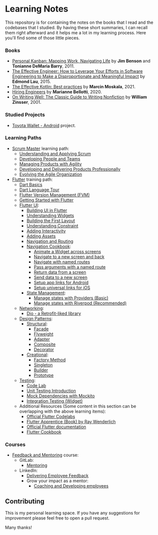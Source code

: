# Learning Notes

This repository is for containing the notes on the books that I read and the codebases that I studied. By having these short summaries, I can recall them right afterward and it helps me a lot in my learning process. Here you'll find some of those little pieces.

### Books

* [Personal Kanban: Mapping Work, Navigating Life](books/personal-kanban.md) by **Jim Benson** and **Tonianne DeMaria Barry**, 2011.
* [The Effective Engineer: How to Leverage Your Efforts in Software Engineering to Make a Disproportionate and Meaningful Impact](books/effective-engineer.md) by **Edmond Lau**, 2015.
* [The Effective Kotlin: Best practices](books/effective-kotlin.md) by **Marcin Moskala**, 2021.
* [Hiring Engineers](books/hiring-engineers.md) by **Marianne Bellotti**, 2020.
* [On Writing Well: The Classic Guide to Writing Nonfiction](books/writing-well.md) by **William Zinsser**, 2001.

### Studied Projects

* [Toyota Wallet - Android](studied-projects/toyota-wallet-android.md) project.

### Learning Paths

* [Scrum Master](learning-paths/scrum-master) learning path:
  - [Understanding and Applying Scrum](learning-paths/scrum-master/%231-understanding-and-applying-scrum.md)
  - [Developing People and Teams](learning-paths/scrum-master/%232-developing-people-and-teams.md)
  - [Managing Products with Agility](learning-paths/scrum-master/%233-managing-products-with-agility.md)
  - [Developing and Delivering Products Professionally](learning-paths/scrum-master/%234-developing-and-delivering-products-professionally.md)
  - [Evolving the Agile Organization](learning-paths/scrum-master/%235-evolving-the-agile-organization.md)
* [Flutter](learning-paths/flutter) training path:
  - [Dart Basics](learning-paths/flutter/dart-basics.md)
  - [Dart Language Tour](learning-paths/flutter/dart-language-tour.md)
  - [Flutter Version Management (FVM)](learning-paths/flutter/flutter-version-management.md)
  - [Getting Started with Flutter](learning-paths/flutter/getting-started-with-flutter.md)
  - [Flutter UI](learning-paths/flutter/ui):
    - [Building UI in Flutter](learning-paths/flutter/ui/building-ui-flutter.md)
    - [Understanding Widgets](learning-paths/flutter/ui/understanding-widgets.md)
    - [Building the First Layout](learning-paths/flutter/ui/building-layout.md)
    - [Understanding Constraint](learning-paths/flutter/ui/understanding-constraint.md)
    - [Adding Interactivity](learning-paths/flutter/ui/adding-interactivity.md)
    - [Adding Assets](learning-paths/flutter/ui/adding-assets.md)
    - [Navigation and Routing](learning-paths/flutter/ui/navigation-and-routing.md)
    - [Navigation Cookbook](learning-paths/flutter/ui/navigation-cookbook):
      - [Animate a Widget across screens](learning-paths/flutter/ui/navigation-cookbook/animate-widget-across-screens.md)
      - [Navigate to a new screen and back](learning-paths/flutter/ui/navigation-cookbook/navigate-to-new-screen-and-back.md)
      - [Navigate with named routes](learning-paths/flutter/ui/navigation-cookbook/navigate-with-named-routes.md)
      - [Pass arguments with a named route](learning-paths/flutter/ui/navigation-cookbook/pass-arguments-to-named-route.md)
      - [Return data from a screen](learning-paths/flutter/ui/navigation-cookbook/return-data-from-screen.md)
      - [Send data to a new screen](learning-paths/flutter/ui/navigation-cookbook/send-data-to-new-screen.md)
      - [Setup app links for Android](learning-paths/flutter/ui/navigation-cookbook/setup-app-links-android.md)
      - [Setup universal links for iOS](learning-paths/flutter/ui/navigation-cookbook/setup-universal-links-ios.md)
    - [State Management](learning-paths/flutter/ui/state-management):
      - [Manage states with Providers (Basic)](learning-paths/flutter/ui/state-management/managing-states-with-providers.md)
      - [Manage states with Riverpod (Recommended)](learning-paths/flutter/ui/state-management/managing-states-with-riverpod.md)
  - [Networking](learning-paths/flutter/networking):
    - [Dio - a Retrofit-liked library](learning-paths/flutter/networking/dio-library.md)
  - [Design Patterns](learning-paths/flutter/design-patterns):
    - [Structural](learning-paths/flutter/design-patterns/structural):
      - [Façade](learning-paths/flutter/design-patterns/structural/facade.md)
      - [Flyweight](learning-paths/flutter/design-patterns/structural/flyweight.md)
      - [Adapter](learning-paths/flutter/design-patterns/structural/adapter.md)
      - [Composite](learning-paths/flutter/design-patterns/structural/composite.md)
      - [Decorator](learning-paths/flutter/design-patterns/structural/decorator.md)
    - [Creational](learning-paths/flutter/design-patterns/creational):
      - [Factory Method](learning-paths/flutter/design-patterns/creational/factory-method.md)
      - [Singleton](learning-paths/flutter/design-patterns/creational/singleton.md)
      - [Builder](learning-paths/flutter/design-patterns/creational/builder.md)
      - [Prototype](learning-paths/flutter/design-patterns/creational/prototype.md)
  - [Testing](learning-paths/flutter/testing):
    - [Code Lab](learning-paths/flutter/testing/code-lab-example.md)
    - [Unit Testing Introduction](learning-paths/flutter/testing/unit-test-introduction.md)
    - [Mock Dependencies with Mockito](learning-paths/flutter/testing/mock-dependencies-mockito.md)
    - [Integration Testing (Widget)](learning-paths/flutter/testing/integration-testing.md)
  - Additional Resources (Some content in this section can be overlapping with the above learning items):
    - [Official Flutter Codelabs](https://docs.flutter.dev/codelabs)
    - [Flutter Apprentice (Book) by Ray Wenderlich](https://www.raywenderlich.com/books/flutter-apprentice/v2.0/chapters/vi-introduction)
    - [Official Flutter documentation](https://docs.flutter.dev/)
    - [Flutter Cookbook](https://docs.flutter.dev/cookbook)

### Courses

* [Feedback and Mentoring](courses/feedback-and-mentoring) course:
  - GitLab:
    - [Mentoring](courses/feedback-and-mentoring/gitlab/mentoring.md)
  - LinkedIn:
    - [Delivering Employee Feedback](courses/feedback-and-mentoring/linkedin/delivering-employee-feedback.md)
    - Grow your impact as a mentor:
      - [Coaching and Developing employees](courses/feedback-and-mentoring/linkedin/grow-your-impact-as-a-mentor/coaching-and-developing-employees.md)

## Contributing

This is my personal learning space. If you have any suggestions for improvement please feel free to open a pull request.

Many thanks!
